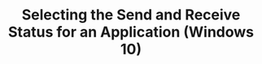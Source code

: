 ---
title: Selecting the Send and Receive Status for an Application (Windows 10)
description: For each application listed in Application Compatibility Manager (ACM), you can select whether to send and receive specific application data through the Microsoft Compatibility Exchange.
redirect_url: https://technet.microsoft.com/en-us/itpro/windows/deploy/manage-windows-upgrades-with-upgrade-analytics.md
---